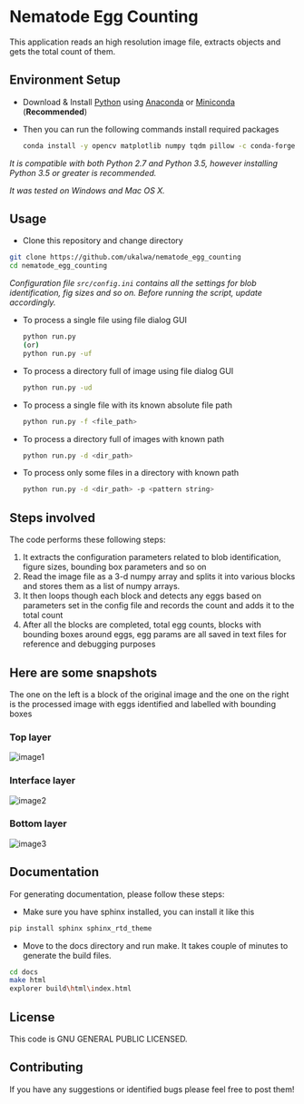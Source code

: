 # Nematode Egg Counting

This application reads an high resolution image file, extracts objects and
gets the total count of them.

## Environment Setup

- Download & Install [Python] using [Anaconda] or [Miniconda] (**Recommended**)

- Then you can run the following commands install required packages

  ```bash
  conda install -y opencv matplotlib numpy tqdm pillow -c conda-forge
  ```

*It is compatible with both Python 2.7 and Python 3.5, however installing Python 3.5 or greater is recommended.*

*It was tested on Windows and Mac OS X.*

## Usage

- Clone this repository and change directory

```bash
git clone https://github.com/ukalwa/nematode_egg_counting
cd nematode_egg_counting
```

*Configuration file `src/config.ini` contains all the settings for blob
identification, fig sizes and so on. Before running the script, update
accordingly.*

- To process a single file using file dialog GUI

  ```bash
  python run.py
  (or)
  python run.py -uf
  ```

- To process a directory full of image using file dialog GUI

  ```bash
  python run.py -ud
  ```

- To process a single file with its known absolute file path

  ```bash
  python run.py -f <file_path>
  ```

- To process a directory full of images with known path

  ```bash
  python run.py -d <dir_path>
  ```

- To process only some files in a directory with known path

  ```bash
  python run.py -d <dir_path> -p <pattern string>
  ```

## Steps involved

The code performs these following steps:

1. It extracts the configuration parameters related to blob identification, figure sizes, bounding box parameters and so on
2. Read the image file as a 3-d numpy array and splits it into various blocks and stores them as a list of numpy arrays.
3. It then loops though each block and detects any eggs based on parameters set in the config file and records the count and adds it to the total count
4. After all the blocks are completed, total egg counts, blocks with bounding boxes around eggs, egg params are all saved in text files for reference and debugging purposes

## Here are some snapshots

The one on the left is a block of the original image and the one on the right is the processed image with eggs identified and labelled with bounding boxes

### **Top layer**

![image1]

### **Interface layer**

![image2]

### **Bottom layer**

![image3]

## Documentation

For generating documentation, please follow these steps:

- Make sure you have sphinx installed, you can install it like this

```bash
pip install sphinx sphinx_rtd_theme
```

- Move to the docs directory and run make. It takes couple of minutes to generate the build files.

```bash
cd docs
make html
explorer build\html\index.html
```

## License

This code is GNU GENERAL PUBLIC LICENSED.

## Contributing

If you have any suggestions or identified bugs please feel free to post
them!

  [OpenCV 3.1.0]: http://opencv.org/downloads.html
  [Python]: https://www.python.org/downloads/
  [numpy]: https://www.scipy.org/scipylib/download.html
  [matplotlib]: https://matplotlib.org/
  [Anaconda]: https://www.anaconda.com/download/
  [Miniconda]: https://conda.io/miniconda.html
  [image1]: Images/Picture1.jpg
  [image2]: Images/Picture2.jpg
  [image3]: Images/Picture3.jpg

